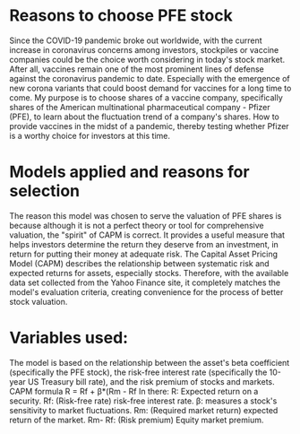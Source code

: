 # Reasons to choose PFE stock
Since the COVID-19 pandemic broke out worldwide, with the current increase in coronavirus concerns among investors, stockpiles or vaccine companies could be the choice worth considering in today's stock market. 
After all, vaccines remain one of the most prominent lines of defense against the coronavirus pandemic to date. 
Especially with the emergence of new corona variants that could boost demand for vaccines for a long time to come. 
My purpose is to choose shares of a vaccine company, specifically shares of the American multinational pharmaceutical company - Pfizer (PFE), to learn about the fluctuation trend of a company's shares. 
How to provide vaccines in the midst of a pandemic, thereby testing whether Pfizer is a worthy choice for investors at this time.

# Models applied and reasons for selection
The reason this model was chosen to serve the valuation of PFE shares is because although it is not a perfect theory or tool for comprehensive valuation, the "spirit" of CAPM is correct. It provides a useful measure that helps investors determine the return they deserve from an investment, in return for putting their money at adequate risk. The Capital Asset Pricing Model (CAPM) describes the relationship between systematic risk and expected returns for assets, especially stocks. Therefore, with the available data set collected from the Yahoo Finance site, it completely matches the model's evaluation criteria, creating convenience for the process of better stock valuation.

# Variables used:
The model is based on the relationship between the asset's beta coefficient (specifically the PFE stock), the risk-free interest rate (specifically the 10-year US Treasury bill rate), and the risk premium of stocks and markets.
CAPM formula
R = Rf + β*(Rm - Rf
In there:
R: Expected return on a security.
Rf: (Risk-free rate) risk-free interest rate.
β: measures a stock's sensitivity to market fluctuations.
Rm: (Required market return) expected return of the market.
Rm- Rf: (Risk premium) Equity market premium.
